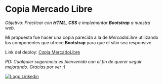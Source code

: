 # Copia Mercado Libre
_Objetivo: Practicar con **HTML**, **CSS** e implementar **Bootstrap** a nuestra web._

Mi propuesta fue hacer una copia parecida a la de _MercadoLibre_ utilizando los componentes que ofrece **Bootstrap** para que el sitio sea responsive.

Link del deploy: [Copia MercadoLibre](https://benevolent-dragon-9b7d88.netlify.app/)

_PD: Cualquier sugerencia es bienvenida con el fin de querer seguir mejorando. Gracias por ver :)_

[![Logo Linkedin](https://cdn-icons-png.flaticon.com/24/179/179330.png "Ir a Linkedin de Nicolas Cabrera")](https://www.linkedin.com/in/nicolas-francisco-cabrera/)
